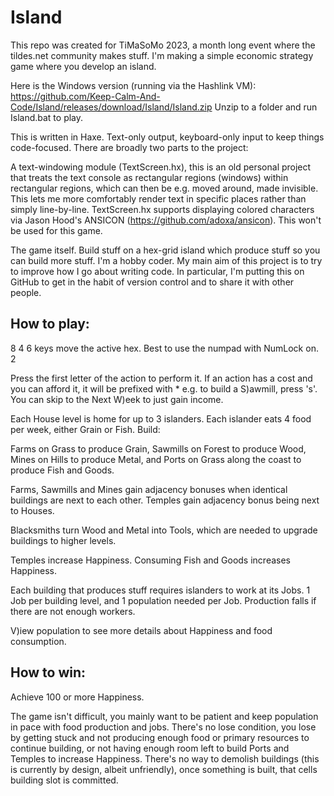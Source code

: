 # Island

This repo was created for TiMaSoMo 2023, a month long event where the tildes.net community makes stuff. I'm making a simple economic strategy game where you develop an island.

Here is the Windows version (running via the Hashlink VM): https://github.com/Keep-Calm-And-Code/Island/releases/download/Island/Island.zip Unzip to a folder and run Island.bat to play.

This is written in Haxe. Text-only output, keyboard-only input to keep things code-focused. There are broadly two parts to the project:

A text-windowing module (TextScreen.hx), this is an old personal project that treats the text console as rectangular regions (windows) within rectangular regions, which can then be e.g. moved around, made invisible. This lets me more comfortably render text in specific places rather than simply line-by-line. TextScreen.hx supports displaying colored characters via Jason Hood's ANSICON (https://github.com/adoxa/ansicon). This won't be used for this game.

The game itself. Build stuff on a hex-grid island which produce stuff so you can build more stuff. I'm a hobby coder. My main aim of this project is to try to improve how I go about writing code. In particular, I'm putting this on GitHub to get in the habit of version control and to share it with other people.

How to play:
------------

  8
4   6 keys move the active hex. Best to use the numpad with NumLock on.
  2

Press the first letter of the action to perform it. If an action has a cost and you can afford it, it will be prefixed with * e.g. to build a S)awmill, press 's'. You can skip to the Next W)eek to just gain income.

Each House level is home for up to 3 islanders. Each islander eats 4 food per week, either Grain or Fish. Build:

Farms on Grass to produce Grain,
Sawmills on Forest to produce Wood,
Mines on Hills to produce Metal, and
Ports on Grass along the coast to produce Fish and Goods.

Farms, Sawmills and Mines gain adjacency bonuses when identical buildings are next to each other. Temples gain adjacency bonus being next to Houses.

Blacksmiths turn Wood and Metal into Tools, which are needed to upgrade buildings to higher levels.

Temples increase Happiness. Consuming Fish and Goods increases Happiness.

Each building that produces stuff requires islanders to work at its Jobs. 1 Job per building level, and 1 population needed per Job. Production falls if there are not enough workers.

V)iew population to see more details about Happiness and food consumption.


How to win:
-----------

Achieve 100 or more Happiness.

The game isn't difficult, you mainly want to be patient and keep population in pace with food production and jobs. There's no lose condition, you lose by getting stuck and not producing enough food or primary resources to continue building, or not having enough room left to build Ports and Temples to increase Happiness. There's no way to demolish buildings (this is currently by design, albeit unfriendly), once something is built, that cells building slot is committed.